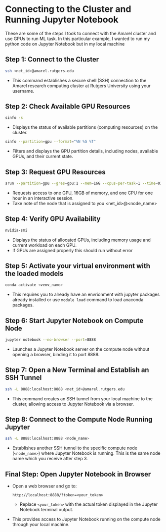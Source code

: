 # Connecting to the Cluster and Running Jupyter Notebook

These are some of the steps I took to connect with the Amarel cluster and use GPUs to run ML task. In this particular example, I wanted to run my python code on Jupyter Notebook but in my local machine

## Step 1: Connect to the Cluster
```bash
ssh <net_id>@amarel.rutgers.edu
```
- This command establishes a secure shell (SSH) connection to the Amarel research computing cluster at Rutgers University using your username.


## Step 2: Check Available GPU Resources
```bash
sinfo -s
```
- Displays the status of available partitions (computing resources) on the cluster.

```bash
sinfo --partition=gpu --format="%N %G %T"
```
- Filters and displays the GPU partition details, including nodes, available GPUs, and their current state.

## Step 3: Request GPU Resources
```bash
srun --partition=gpu --gres=gpu:1 --mem=16G --cpus-per-task=1 --time=01:00:00 --pty bash
```
- Requests access to one GPU, 16GB of memory, and one CPU for one hour in an interactive session.
- Take note of the node that is assigned to you <net_id>@<node_name>

## Step 4: Verify GPU Availability
```bash
nvidia-smi
```
- Displays the status of allocated GPUs, including memory usage and current workload on each GPU.
- If GPUs are assigned properly this should run without error

## Step 5: Activate your virtual environment with the loaded models
```bash
conda activate <venv_name>
```
- This requires you to already have an envrionment with jupyter packages already installed or use ```module load``` command to load anaconda packages.

## Step 6: Start Jupyter Notebook on Compute Node
```bash
jupyter notebook --no-browser --port=8888
```
- Launches a Jupyter Notebook server on the compute node without opening a browser, binding it to port 8888.

## Step 7: Open a New Terminal and Establish an SSH Tunnel
```bash
ssh -L 8888:localhost:8888 <net_id>@amarel.rutgers.edu
```
- This command creates an SSH tunnel from your local machine to the cluster, allowing access to Jupyter Notebook via a browser.

## Step 8: Connect to the Compute Node Running Jupyter
```bash
ssh -L 8888:localhost:8888 <node_name>
```
- Establishes another SSH tunnel to the specific compute node (`<node_name>`) where Jupyter Notebook is running. This is the same node name which you receive after step 3.

## Final Step: Open Jupyter Notebook in Browser
- Open a web browser and go to:
  ```
  http://localhost:8888/?token=<your_token>
  ```
  - Replace `<your_token>` with the actual token displayed in the Jupyter Notebook terminal output.

- This provides access to Jupyter Notebook running on the compute node through your local machine.

